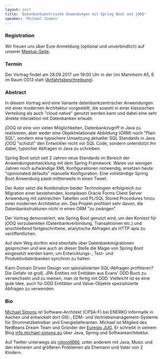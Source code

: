 ```yaml
---
layout: post
title: 'Datenbankzentrische Anwendungen mit Spring Boot und jOOQ'
speaker: 'Michael Simons'
---
```


### Registration

Wir freuen uns über Eure Anmeldung (optional und unverbindlich) auf unserer [Meetup-Seite](https://www.meetup.com/de-DE/mannheim-java-usergroup/events/238262460/).

### Termin

Der Vortrag findet am 28.09.2017 um 19:00 Uhr in der Uni Mannheim A5, 6 im Raum C013 statt ([Anfahrtsbeschreibung](/getting-there)).

### Abstract

In diesem Vortrag wird eine Variante datenbankzentrischer Anwendungen mit einer modernen Architektur vorgestellt, die sowohl in einer klassischen Verteilung als auch "cloud native" genutzt werden kann und dabei eine sehr direkte Interaktion mit Datenbanken erlaubt. 

jOOQ ist eine von vielen Möglichkeiten, Datenbankzugriff in Java zu realisieren, aber weder eine Objektrelationale Abbildung (ORM) noch "Plain SQL", sondern eine typsichere Umsetzung aktueller SQL Standards in Java. jOOQ "schützt" den Entwickler nicht vor SQL Code, sondern unterstützt ihn dabei, typsicher Abfragen in Java zu schreiben.

Spring Boot setzt seit 2 Jahren neue Standards im Bereich der Anwendungsentwicklung mit dem Spring Framework. Waren vor wenigen Jahren noch aufwändige XML Konfigurationen notwendig, ersetzen heute "opinionated defaults" manuelle Konfiguration. Eine vollständige Spring Boot Anwendung passt mittlerweile in einen Tweet.

Der Autor setzt die Kombination beider Technologien erfolgreich zur Migration einer bestehenden, komplexen Oracle Forms Client Server Anwendung mit zahlreichen Tabellen und PL/SQL Stored Procedures hinzu einer modernen Architektur ein. Das Projekt profitiert sehr davon, die Datenbankstrukturen nicht in einen ORM "zu zwängen".

Der Vortrag demonstriert, wie Spring Boot genutzt wird, um den Kontext für jOOQ vorzubereiten (Datenbankverbindung, Transaktionen etc.) und anschließend fortgeschrittene, analytische Abfragen als HTTP apis zu veröffentlichen.

Auf dem Weg dorthin wird ebenfalls über Datenbankmigrationen gesprochen und wie auch an dieser Stelle die Magie von Spring Boot eingesetzt werden kann, um Entwicklungs-, Test- und Produktivdatenbanken synchron zu halten.

Kann Domain Driven Design von spezialisierten SQL-Abfragen profitieren? Die Gefahr ist groß, JPA-Entities mit Entitäten aus Evans' DDD Buch zu verwechseln und zu meinen, man ist fertig mit DDD. Vielleicht ist es eine gute Idee, auch für DDD Entitäten und Value-Objekte spezialisierte Abfragen zu verwenden.


### Bio

[Michael Simons](https://twitter.com/rotnroll666) ist Software-Architekt (CPSA-F) bei ENERKO Informatik in Aachen und entwickelt dort GIS-, EDM- und Vertriebsmanagement-Systeme für Stromnetzbetreiber und Energielieferanten. Michael ist Mitglied des NetBeans Dream Team und Gründer der [Euregio JUG](http://www.euregjug.eu/). Er schreibt in seinem Blog [info.michael-simons.eu](http://info.michael-simons.eu) über Java, Spring und Softwarearchitektur.

Auf Twitter unterwegs als [rotnroll666](https://twitter.com/rotnroll666), unter anderem mit Java, Music und den kleineren und größeren Problemen als Ehemann und Vater von 2 Kindern.

